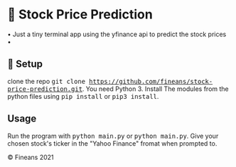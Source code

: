 # 🤖 Stock Price Prediction

• Just a tiny terminal app using the yfinance api to predict the stock prices •

## 🔨 Setup

clone the repo <kbd>git clone https://github.com/fineans/stock-price-prediction.git</kbd>.
You need Python 3. Install The modules from the python files using <kbd>pip install</kbd> or <kbd>pip3 install</kbd>.

## Usage

Run the program with <kbd>python main.py</kbd> or <kbd>python main.py</kbd>. Give your chosen stock's ticker in the "Yahoo Finance" fromat when prompted to.



© Fineans 2021
